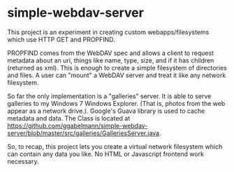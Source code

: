simple-webdav-server
====================

This project is an experiment in creating custom webapps/filesystems which use HTTP GET and PROPFIND.

PROPFIND comes from the WebDAV spec and allows a client to request metadata about an uri, things like name, type, size, and if it has children (returned as xml). This is enough to create a simple filesystem of directories and files. A user can "mount" a WebDAV server and treat it like any network filesystem.

So far the only implementation is a "galleries" server. It is able to serve galleries to my Windows 7 Windows Explorer. (That is, photos from the web appear as a network drive.). Google's Guava library is used to cache metadata and data. The Class is located at https://github.com/ggabelmann/simple-webdav-server/blob/master/src/galleries/GalleriesServer.java.

So, to recap, this project lets you create a virtual network filesystem which can contain any data you like. No HTML or Javascript frontend work necessary.
